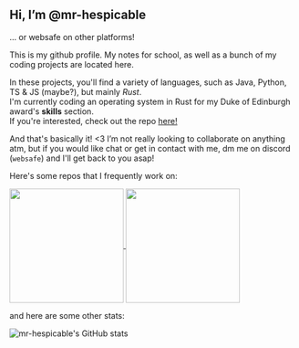 ## Hi, I’m @mr-hespicable
... or websafe on other platforms!

This is my github profile. My notes for school, as well as a bunch of my coding projects are located here.

In these projects, you'll find a variety of languages, such as Java, Python, TS & JS (maybe?), but mainly _Rust_.  
I'm currently coding an operating system in Rust for my Duke of Edinburgh award's **skills** section.   
If you're interested, check out the repo [here!](https://mr-hespicable/sketchOS)

And that's basically it! <3 I’m not really looking to collaborate on anything atm, but if you would like chat or get in contact with me, dm me on discord (`websafe`) and I'll get back to you asap!

Here's some repos that I frequently work on:

<a href="https://github.com/mr-hespicable/sketchOS">
    <img height=200 align="center" src=https://github-readme-stats.vercel.app/api/pin/?username=mr-hespicable&repo=sketchOS&show_owner=true&theme=gruvbox/>
</a>
<a href="https://github.com/mr-hespicable/flipper">
    <img height=200 align="center" src=https://github-readme-stats.vercel.app/api/pin/?username=mr-hespicable&repo=flipper&show_owner=true&theme=gruvbox/>
</a>

and here are some other stats:

![mr-hespicable's GitHub stats](https://github-readme-stats.vercel.app/api?username=mr-hespicable&theme=gruvbox) 
